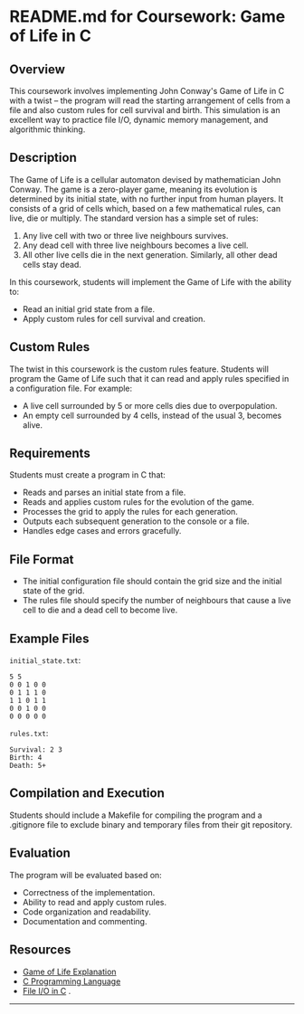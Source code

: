 # README.md for Coursework: Game of Life in C

## Overview
This coursework involves implementing John Conway's Game of Life in C with a twist – the program will read the starting arrangement of cells from a file and also custom rules for cell survival and birth. This simulation is an excellent way to practice file I/O, dynamic memory management, and algorithmic thinking.

## Description
The Game of Life is a cellular automaton devised by mathematician John Conway. The game is a zero-player game, meaning its evolution is determined by its initial state, with no further input from human players. It consists of a grid of cells which, based on a few mathematical rules, can live, die or multiply. The standard version has a simple set of rules:
1. Any live cell with two or three live neighbours survives.
2. Any dead cell with three live neighbours becomes a live cell.
3. All other live cells die in the next generation. Similarly, all other dead cells stay dead.

In this coursework, students will implement the Game of Life with the ability to:
- Read an initial grid state from a file.
- Apply custom rules for cell survival and creation.

## Custom Rules
The twist in this coursework is the custom rules feature. Students will program the Game of Life such that it can read and apply rules specified in a configuration file. For example:
- A live cell surrounded by 5 or more cells dies due to overpopulation.
- An empty cell surrounded by 4 cells, instead of the usual 3, becomes alive.

## Requirements
Students must create a program in C that:
- Reads and parses an initial state from a file.
- Reads and applies custom rules for the evolution of the game.
- Processes the grid to apply the rules for each generation.
- Outputs each subsequent generation to the console or a file.
- Handles edge cases and errors gracefully.

## File Format
- The initial configuration file should contain the grid size and the initial state of the grid.
- The rules file should specify the number of neighbours that cause a live cell to die and a dead cell to become live.

## Example Files
`initial_state.txt`:
```
5 5
0 0 1 0 0
0 1 1 1 0
1 1 0 1 1
0 0 1 0 0
0 0 0 0 0
```

`rules.txt`:
```
Survival: 2 3
Birth: 4
Death: 5+
```

## Compilation and Execution
Students should include a Makefile for compiling the program and a .gitignore file to exclude binary and temporary files from their git repository.

## Evaluation
The program will be evaluated based on:
- Correctness of the implementation.
- Ability to read and apply custom rules.
- Code organization and readability.
- Documentation and commenting.

## Resources
- [Game of Life Explanation](https://en.wikipedia.org/wiki/Conway%27s_Game_of_Life)
- [C Programming Language](https://en.cppreference.com/w/c/language)
- [File I/O in C](https://en.cppreference.com/w/c/io)
.

---